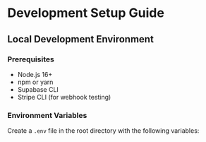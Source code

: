 # Development Setup Guide

## Local Development Environment

### Prerequisites
- Node.js 16+
- npm or yarn
- Supabase CLI
- Stripe CLI (for webhook testing)

### Environment Variables
Create a `.env` file in the root directory with the following variables: 